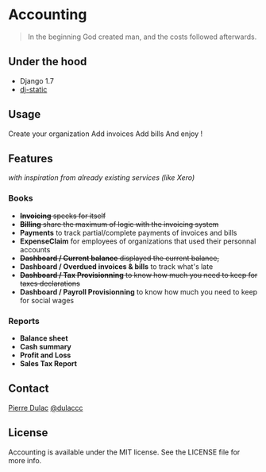 # Accounting

> In the beginning God created man, and the costs followed afterwards.


## Under the hood

- Django 1.7
- [dj-static](https://github.com/kennethreitz/dj-static)


## Usage

Create your organization
Add invoices
Add bills
And enjoy !


## Features

*with inspiration from already existing services (like Xero)*

### Books
- ~~**Invoicing** speeks for itself~~
- ~~**Billing** share the maximum of logic with the invoicing system~~
- **Payments** to track partial/complete payments of invoices and bills
- **ExpenseClaim** for employees of organizations that used their personnal accounts
- ~~**Dashboard / Current balance** displayed the current balance,~~
- **Dashboard / Overdued invoices & bills** to track what's late
- ~~**Dashboard / Tax Provisionning** to know how much you need to keep for taxes declarations~~
- **Dashboard / Payroll Provisionning** to know how much you need to keep for social wages

### Reports
- **Balance sheet**
- **Cash summary**
- **Profit and Loss**
- **Sales Tax Report**


## Contact

[Pierre Dulac](http://github.com/dulaccc)
[@dulaccc](https://twitter.com/dulaccc)

## License
Accounting is available under the MIT license. See the LICENSE file for more info.
